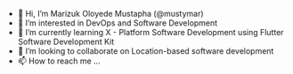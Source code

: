 - 👋 Hi, I’m Marizuk Oloyede Mustapha (@mustymar)
- 👀 I’m interested in DevOps and Software Development 
- 🌱 I’m currently learning X - Platform Software Development using Flutter Software Development Kit
- 💞️ I’m looking to collaborate on Location-based software development
- 📫 How to reach me ...

<!---
2016en0223/2016en0223 is a ✨ special ✨ repository because its `README.md` (this file) appears on your GitHub profile.
You can click the Preview link to take a look at your changes.
--->
